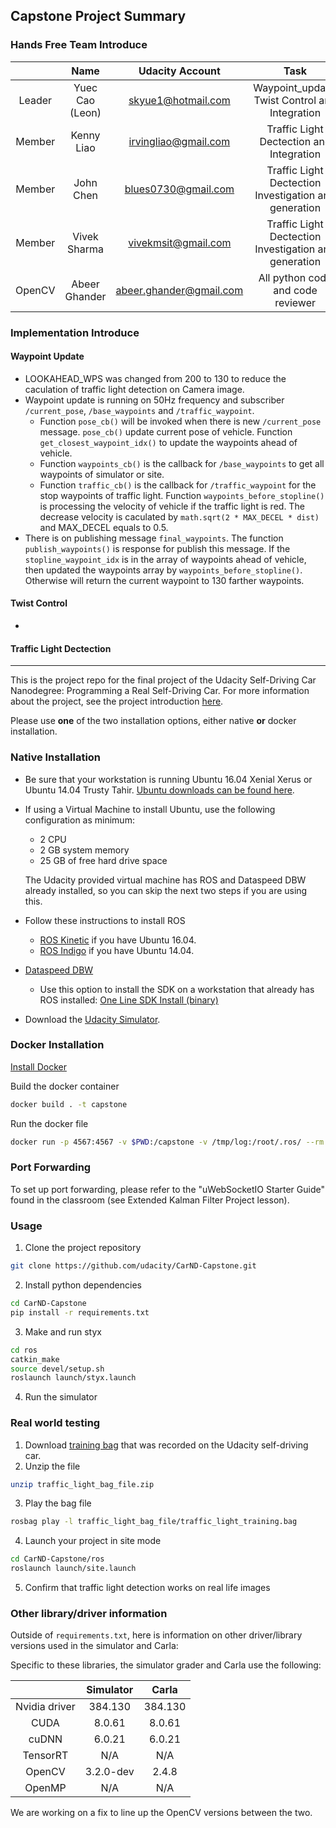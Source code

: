 ## Capstone Project Summary
### Hands Free Team Introduce
|       | Name   | Udacity Account | Task  |
| :----: | :-------:|:-------------:| :-----:|
| Leader | Yuec Cao (Leon) | skyue1@hotmail.com | Waypoint_update, Twist Control and Integration |
| Member | Kenny Liao | irvingliao@gmail.com | Traffic Light Dectection and Integration |
| Member | John Chen | blues0730@gmail.com | Traffic Light Dectection Investigation and generation |
| Member | Vivek Sharma | vivekmsit@gmail.com | Traffic Light Dectection Investigation and generation | 
| OpenCV | Abeer Ghander | abeer.ghander@gmail.com | All python code and code reviewer |

### Implementation Introduce
#### Waypoint Update
 * LOOKAHEAD_WPS was changed from 200 to 130 to reduce the caculation of traffic light detection on Camera image.
 * Waypoint update is running on 50Hz frequency and subscriber `/current_pose`, `/base_waypoints` and `/traffic_waypoint`.
   * Function `pose_cb()` will be invoked when there is new `/current_pose` message. `pose_cb()` update current pose of vehicle. Function `get_closest_waypoint_idx()` to update the waypoints ahead of vehicle.
   * Function `waypoints_cb()` is the callback for `/base_waypoints` to get all waypoints of simulator or site. 
   * Function `traffic_cb()` is the callback for `/traffic_waypoint` for the stop waypoints of traffic light. Function `waypoints_before_stopline()` is processing the velocity of vehicle if the traffic light is red. The decrease velocity is caculated by `math.sqrt(2 * MAX_DECEL * dist)` and MAX_DECEL equals to 0.5. 
 * There is on publishing message `final_waypoints`. The function `publish_waypoints()` is response for publish this message. If the `stopline_waypoint_idx` is in the array of waypoints ahead of vehicle, then updated the waypoints array by `waypoints_before_stopline()`. Otherwise will return the current waypoint to 130 farther waypoints. 
#### Twist Control
 * 
#### Traffic Light Dectection

-------------------------------------------
This is the project repo for the final project of the Udacity Self-Driving Car Nanodegree: Programming a Real Self-Driving Car. For more information about the project, see the project introduction [here](https://classroom.udacity.com/nanodegrees/nd013/parts/6047fe34-d93c-4f50-8336-b70ef10cb4b2/modules/e1a23b06-329a-4684-a717-ad476f0d8dff/lessons/462c933d-9f24-42d3-8bdc-a08a5fc866e4/concepts/5ab4b122-83e6-436d-850f-9f4d26627fd9).

Please use **one** of the two installation options, either native **or** docker installation.

### Native Installation

* Be sure that your workstation is running Ubuntu 16.04 Xenial Xerus or Ubuntu 14.04 Trusty Tahir. [Ubuntu downloads can be found here](https://www.ubuntu.com/download/desktop).
* If using a Virtual Machine to install Ubuntu, use the following configuration as minimum:
  * 2 CPU
  * 2 GB system memory
  * 25 GB of free hard drive space

  The Udacity provided virtual machine has ROS and Dataspeed DBW already installed, so you can skip the next two steps if you are using this.

* Follow these instructions to install ROS
  * [ROS Kinetic](http://wiki.ros.org/kinetic/Installation/Ubuntu) if you have Ubuntu 16.04.
  * [ROS Indigo](http://wiki.ros.org/indigo/Installation/Ubuntu) if you have Ubuntu 14.04.
* [Dataspeed DBW](https://bitbucket.org/DataspeedInc/dbw_mkz_ros)
  * Use this option to install the SDK on a workstation that already has ROS installed: [One Line SDK Install (binary)](https://bitbucket.org/DataspeedInc/dbw_mkz_ros/src/81e63fcc335d7b64139d7482017d6a97b405e250/ROS_SETUP.md?fileviewer=file-view-default)
* Download the [Udacity Simulator](https://github.com/udacity/CarND-Capstone/releases).

### Docker Installation
[Install Docker](https://docs.docker.com/engine/installation/)

Build the docker container
```bash
docker build . -t capstone
```

Run the docker file
```bash
docker run -p 4567:4567 -v $PWD:/capstone -v /tmp/log:/root/.ros/ --rm -it capstone
```

### Port Forwarding
To set up port forwarding, please refer to the "uWebSocketIO Starter Guide" found in the classroom (see Extended Kalman Filter Project lesson).

### Usage

1. Clone the project repository
```bash
git clone https://github.com/udacity/CarND-Capstone.git
```

2. Install python dependencies
```bash
cd CarND-Capstone
pip install -r requirements.txt
```
3. Make and run styx
```bash
cd ros
catkin_make
source devel/setup.sh
roslaunch launch/styx.launch
```
4. Run the simulator

### Real world testing
1. Download [training bag](https://s3-us-west-1.amazonaws.com/udacity-selfdrivingcar/traffic_light_bag_file.zip) that was recorded on the Udacity self-driving car.
2. Unzip the file
```bash
unzip traffic_light_bag_file.zip
```
3. Play the bag file
```bash
rosbag play -l traffic_light_bag_file/traffic_light_training.bag
```
4. Launch your project in site mode
```bash
cd CarND-Capstone/ros
roslaunch launch/site.launch
```
5. Confirm that traffic light detection works on real life images

### Other library/driver information
Outside of `requirements.txt`, here is information on other driver/library versions used in the simulator and Carla:

Specific to these libraries, the simulator grader and Carla use the following:

|        | Simulator | Carla  |
| :-----------: |:-------------:| :-----:|
| Nvidia driver | 384.130 | 384.130 |
| CUDA | 8.0.61 | 8.0.61 |
| cuDNN | 6.0.21 | 6.0.21 |
| TensorRT | N/A | N/A |
| OpenCV | 3.2.0-dev | 2.4.8 |
| OpenMP | N/A | N/A |

We are working on a fix to line up the OpenCV versions between the two.
